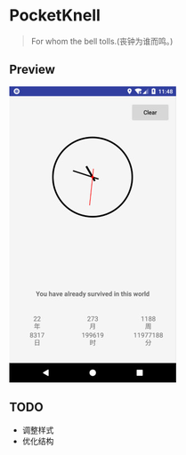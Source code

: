# PocketKnell

> For whom the bell tolls.(丧钟为谁而鸣。)

## Preview

![丧钟为谁而鸣](./img/knell.jpg)


## TODO

- 调整样式
- 优化结构
